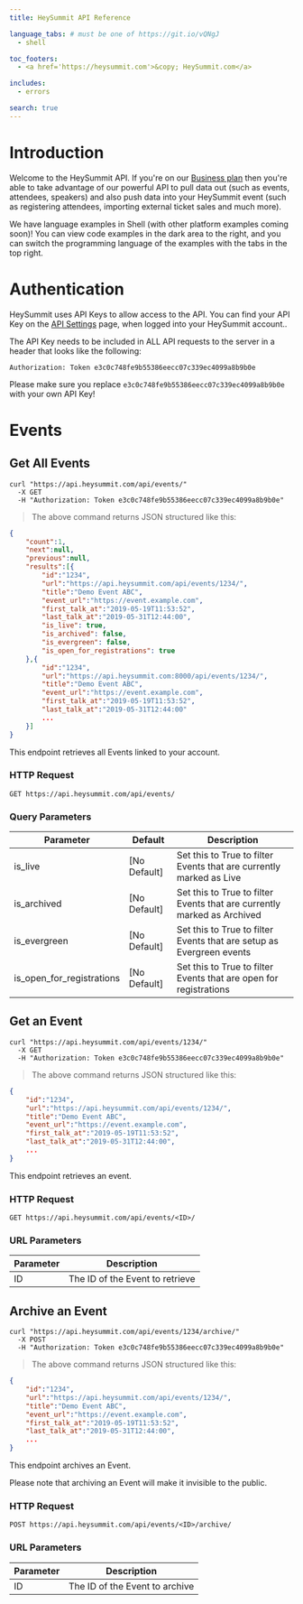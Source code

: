 ```yaml
---
title: HeySummit API Reference

language_tabs: # must be one of https://git.io/vQNgJ
  - shell

toc_footers:
  - <a href='https://heysummit.com'>&copy; HeySummit.com</a>

includes:
  - errors

search: true
---
```


# Introduction

Welcome to the HeySummit API. If you're on our [Business plan](https://heysummit.com) then you're able to take advantage of our powerful API to pull data out (such as events, attendees, speakers) and also push data into your HeySummit event (such as registering attendees, importing external ticket sales and much more).

We have language examples in Shell (with other platform examples coming soon)! You can view code examples in the dark area to the right, and you can switch the programming language of the examples with the tabs in the top right.

# Authentication

HeySummit uses API Keys to allow access to the API. You can find your API Key on the [API Settings](https://heysummit.com/quick-launch/?path=/manage/event/api-settings/) page, when logged into your HeySummit account..

The API Key needs to be included in ALL API requests to the server in a header that looks like the following:

`Authorization: Token e3c0c748fe9b55386eecc07c339ec4099a8b9b0e`

<aside class="notice">
Please make sure you replace <code>e3c0c748fe9b55386eecc07c339ec4099a8b9b0e</code> with your own API Key!
</aside>

# Events

## Get All Events

```shell
curl "https://api.heysummit.com/api/events/"
  -X GET
  -H "Authorization: Token e3c0c748fe9b55386eecc07c339ec4099a8b9b0e"
```

> The above command returns JSON structured like this:

```json
{
    "count":1,
    "next":null,
    "previous":null,
    "results":[{
        "id":"1234",
        "url":"https://api.heysummit.com/api/events/1234/",
        "title":"Demo Event ABC",
        "event_url":"https://event.example.com",
        "first_talk_at":"2019-05-19T11:53:52",
        "last_talk_at":"2019-05-31T12:44:00",
        "is_live": true,
        "is_archived": false,
        "is_evergreen": false,
        "is_open_for_registrations": true
    },{
        "id":"1234",
        "url":"https://api.heysummit.com:8000/api/events/1234/",
        "title":"Demo Event ABC",
        "event_url":"https://event.example.com",
        "first_talk_at":"2019-05-19T11:53:52",
        "last_talk_at":"2019-05-31T12:44:00"
        ...
    }]
}
```

This endpoint retrieves all Events linked to your account.

### HTTP Request

`GET https://api.heysummit.com/api/events/`

### Query Parameters

Parameter | Default | Description
--------- | ------- | -----------
is_live | [No Default] | Set this to True to filter Events that are currently marked as Live
is_archived | [No Default] | Set this to True to filter Events that are currently marked as Archived
is_evergreen | [No Default] | Set this to True to filter Events that are setup as Evergreen events
is_open_for_registrations | [No Default] | Set this to True to filter Events that are open for registrations

## Get an Event

```shell
curl "https://api.heysummit.com/api/events/1234/"
  -X GET
  -H "Authorization: Token e3c0c748fe9b55386eecc07c339ec4099a8b9b0e"
```

> The above command returns JSON structured like this:

```json
{
    "id":"1234",
    "url":"https://api.heysummit.com/api/events/1234/",
    "title":"Demo Event ABC",
    "event_url":"https://event.example.com",
    "first_talk_at":"2019-05-19T11:53:52",
    "last_talk_at":"2019-05-31T12:44:00",
    ...
}
```

This endpoint retrieves an event.

### HTTP Request

`GET https://api.heysummit.com/api/events/<ID>/`

### URL Parameters

Parameter | Description
--------- | -----------
ID | The ID of the Event to retrieve

## Archive an Event


```shell
curl "https://api.heysummit.com/api/events/1234/archive/"
  -X POST
  -H "Authorization: Token e3c0c748fe9b55386eecc07c339ec4099a8b9b0e"
```

> The above command returns JSON structured like this:

```json
{
    "id":"1234",
    "url":"https://api.heysummit.com/api/events/1234/",
    "title":"Demo Event ABC",
    "event_url":"https://event.example.com",
    "first_talk_at":"2019-05-19T11:53:52",
    "last_talk_at":"2019-05-31T12:44:00",
    ...
}
```

This endpoint archives an Event.

<aside class="warning">Please note that archiving an Event will make it invisible to the public.</aside>


### HTTP Request

`POST https://api.heysummit.com/api/events/<ID>/archive/`

### URL Parameters

Parameter | Description
--------- | -----------
ID | The ID of the Event to archive
